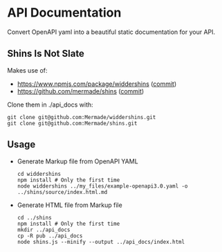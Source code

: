 # API Documentation

Convert OpenAPI yaml into a beautiful static documentation for your API.

## Shins Is Not Slate

Makes use of:
* https://www.npmjs.com/package/widdershins ([commit](https://github.com/Mermade/widdershins/commit/7144a4d05d736aa89379ea5c42f4ef0c0f7f6c64))
* https://github.com/mermade/shins ([commit](https://github.com/Mermade/shins/commit/ac1d5c836adb4218fc7112fd71731bb7d7a2fe51))

Clone them in ./api_docs with:
```
git clone git@github.com:Mermade/widdershins.git
git clone git@github.com:Mermade/shins.git
```

## Usage

* Generate Markup file from OpenAPI YAML
  ```
  cd widdershins
  npm install # Only the first time
  node widdershins ../my_files/example-openapi3.0.yaml -o ../shins/source/index.html.md
  ```
* Generate HTML file from Markup file
  ```
  cd ../shins
  npm install # Only the first time
  mkdir ../api_docs
  cp -R pub ../api_docs
  node shins.js --minify --output ../api_docs/index.html
  ```

